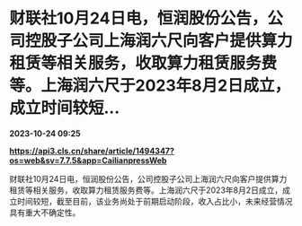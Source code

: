 # 财联社10月24日电，恒润股份公告，公司控股子公司上海润六尺向客户提供算力租赁等相关服务，收取算力租赁服务费等。上海润六尺于2023年8月2日成立，成立时间较短...

**2023-10-24 09:25**

**https://api3.cls.cn/share/article/1494347?os=web&sv=7.7.5&app=CailianpressWeb**

财联社10月24日电，恒润股份公告，公司控股子公司上海润六尺向客户提供算力租赁等相关服务，收取算力租赁服务费等。上海润六尺于2023年8月2日成立，成立时间较短，截至目前，该业务尚处于前期启动阶段，收入占比小，未来经营情况具有重大不确定性。